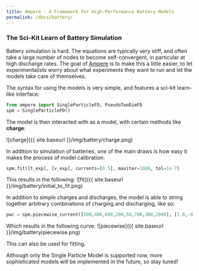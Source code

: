 ```yaml
---
title: Ampere - A Framework for High-Performance Battery Models
permalink: /docs/battery/
---
```


### The Sci-Kit Learn of Battery Simulation

Battery simulation is hard. The equations are typically very stiff, and often take a large number of nodes to become self-convergent, in particular at high discharge rates.  The goal of [Ampere](http://github.com/nealde/ampere) is to make this a little easier, to let experimentalists worry about what experiments they want to run and let the models take care of themselves.

The syntax for using the models is very simple, and features a sci-kit learn-like interface:
```python
from ampere import SingleParticleFD, PseudoTwoDimFD
spm = SingleParticleFD()
```

The model is then interacted with as a model, with certain methods like **charge**:

![charge]({{ site.baseurl }}/img/battery/charge.png)

In addition to simulation of batteries, one of the main draws is how easy it makes the process of model calibration:

```python
spm.fit([t_exp], [v_exp], currents=[0.5], maxiter=1000, tol=1e-7)
```

This results in the following:
![fit]({{ site.baseurl }}/img/battery/initial_to_fit.png)

In addition to simple charges and discharges, the model is able to string together arbitrary combinations of charging and discharging, like so:

```python
pwc = spm.piecewise_current([500,400,600,200,50,700,300,2000], [1.0,-0.5,1.2,-0.75,2.0,0.5,-1.0,1.5])
```

Which results in the following curve:
![piecewise]({{ site.baseurl }}/img/battery/piecewise.png)

This can also be used for fitting.

Although only the Single Particle Model is supported now, more sophisticated models will be implemented in the future, so stay tuned!
